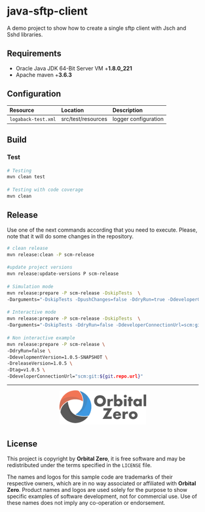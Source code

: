 # java-sftp-client

A demo project to show how to create a single sftp client with Jsch and Sshd libraries.


## Requirements

- Oracle Java JDK 64-Bit Server VM +**1.8.0_221**
- Apache maven +**3.6.3**

## Configuration


| **Resource**        | **Location**       | **Description**      |
|:--------------------|:-------------------|:---------------------|
| `logaback-test.xml` | src/test/resources | logger configuration |


## Build

### Test

```bash 
# Testing
mvn clean test

# Testing with code coverage
mvn clean
```

## Release

Use one of the next commands according that you need to execute. Please, note that it will do some changes in the repository. 

```bash
# clean release
mvn release:clean -P scm-release

#update project versions
mvn release:update-versions P scm-release

# Simulation mode 
mvn release:prepare -P scm-release -DskipTests  \
-Darguments="-DskipTests -DpushChanges=false -DdryRun=true -DdeveloperConnectionUrl=scm:git:${git.repo.url}"

# Interactive mode
mvn release:prepare -P scm-release -DskipTests  \
-Darguments="-DskipTests -DdryRun=false -DdeveloperConnectionUrl=scm:git:${git.repo.url}"

# Non interactive example
mvn release:prepare -P scm-release \
-DdryRun=false \
-DdevelopmentVersion=1.0.5-SNAPSHOT \
-DreleaseVersion=1.0.5 \
-Dtag=v1.0.5 \
-DdeveloperConnectionUrl="scm:git:${git.repo.url}"

```
---

<p align="center">
  <img src="src/site/resources/images/company-logo-min.png" style=" height: 90px; border-bottom:1px none #ebb349; padding:0 10px 6px 10px ;"/>
</p>

License
-------

This project is copyright by **Orbital Zero**, it is free software and may be redistributed under the terms specified in the `LICENSE` file.

The names and logos for this sample code are trademarks of their respective owners, which are in no way associated or affiliated with **Orbital Zero**. Product names and logos are used solely for the purpose to show specific examples of software development, not for commercial use. Use of these names does not imply any co-operation or endorsement.